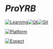 # ***ProYRB***
[![Learning](https://img.shields.io/badge/Learning-C/C++-important)]()[![Qt](https://img.shields.io/badge/Qt-success)]()[![Git](https://img.shields.io/badge/Git-blueviolet)]()

[![Platform](https://img.shields.io/badge/Platform-Windows10-informational)]()

[![Expect](https://img.shields.io/badge/Expect-⭐-yellow)]()
